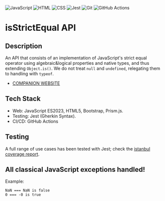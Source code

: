 <div>
<img src="https://img.shields.io/badge/JavaScript-F7DF1E?style=flat&logo=javascript&logoColor=black&labelColor=F7DF1E" alt="JavaScript" />
<img src="https://img.shields.io/badge/HTML-E34F26?style=flat&logo=html5&logoColor=white&labelColor=E34F26" alt="HTML" />
  <img src="https://img.shields.io/badge/CSS-1572B6?style=flat&logo=css3&logoColor=white&labelColor=1572B6" alt="CSS" />
<img src="https://img.shields.io/badge/Jest-C21325?style=flat&logo=jest&logoColor=white&labelColor=C21325" alt="Jest" />
<img src="https://img.shields.io/badge/Git-F05032?style=flat&logo=git&logoColor=white&labelColor=F05032" alt="Git" />
<img src="https://img.shields.io/badge/GitHub_Actions-2088FF?style=flat&logo=github-actions&logoColor=white&labelColor=2088FF" alt="GitHub Actions" />
</div>

# isStrictEqual API

## Description
  An API that consists of an implementation of JavaScript's strict equal operator using algebraic&logical properties and native types, and thus extending ```Object.is()```. We do not treat ```null``` and ```undefined```, relegating
  them to handling with ```typeof```.
  * [COMPANION WEBSITE](https://is-strict-equal-api.netlify.app/)


## Tech Stack 
* Web: JavaScript ES2023, HTML5, Bootstrap, Prism.js.
* Testing: Jest (Gherkin Syntax).
* CI/CD: GitHub Actions

## Testing
  A full range of use cases has been tested with Jest; check the [istanbul coverage report](https://is-strict-equal-api.netlify.app/coverage-report/isstrictequal.js).
 

## All classical JavaScript exceptions handled!
Example:
```
NaN === NaN is false
0 === -0 is true
```



